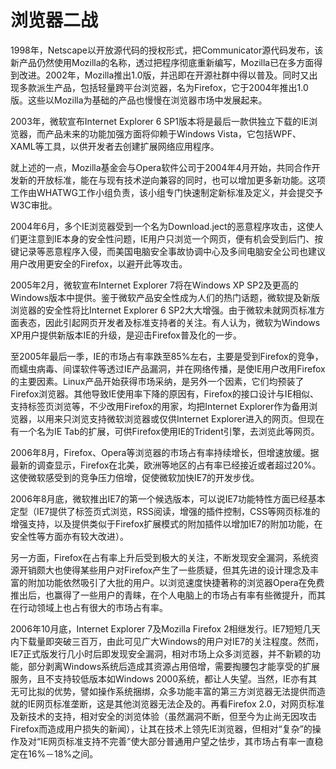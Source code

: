 # 浏览器二战

1998年，Netscape以开放源代码的授权形式，把Communicator源代码发布，该新产品仍然使用Mozilla的名称，透过把程序彻底重新编写，Mozilla已在多方面得到改进。2002年，Mozilla推出1.0版，并迅即在开源社群中得以普及。同时又出现多款派生产品，包括轻量跨平台浏览器，名为Firefox，它于2004年推出1.0版。这些以Mozilla为基础的产品也慢慢在浏览器市场中发展起来。

2003年，微软宣布Internet Explorer 6 SP1版本将是最后一款供独立下载的IE浏览器，而产品未来的功能加强方面将仰赖于Windows Vista，它包括WPF、XAML等工具，以供开发者去创建扩展网络应用程序。

就上述的一点，Mozilla基金会与Opera软件公司于2004年4月开始，共同合作开发新的开放标准，能在与现有技术逆向兼容的同时，也可以增加更多新功能。这项工作由WHATWG工作小组负责，该小组专门快速制定新标准及定义，并会提交予W3C审批。

2004年6月，多个IE浏览器受到一个名为Download.ject的恶意程序攻击，这使人们更注意到IE本身的安全性问题，IE用户只浏览一个网页，便有机会受到后门、按键记录等恶意程序入侵，而美国电脑安全事故协调中心及多间电脑安全公司也建议用户改用更安全的Firefox，以避开此等攻击。

2005年2月，微软宣布Internet Explorer 7将在Windows XP SP2及更高的Windows版本中提供。鉴于微软产品安全性成为人们的热门话题，微软提及新版浏览器的安全性将比Internet Explorer 6 SP2大大增强。由于微软未就网页标准方面表态，因此引起网页开发者及标准支持者的关注。有人认为，微软为Windows XP用户提供新版本IE的升级，是迎击Firefox普及化的一步。

至2005年最后一季，IE的市场占有率跌至85%左右，主要是受到Firefox的竞争，而蠕虫病毒、间谍软件等透过IE产品漏洞，并在网络传播，是使IE用户改用Firefox的主要因素。Linux产品开始获得市场采纳，是另外一个因素，它们均预装了Firefox浏览器。其他导致IE使用率下降的原因有，Firefox的接口设计与IE相似、支持标签页浏览等，不少改用Firefox的用家，均把Internet Explorer作为备用浏览器，以用来只浏览支持微软浏览器或仅供Internet Explorer进入的网页。但现在有一个名为IE Tab的扩展，可供Firefox使用IE的Trident引擎，去浏览此等网页。

2006年8月，Firefox、Opera等浏览器的市场占有率持续增长，但增速放缓。据最新的调查显示，Firefox在北美，欧洲等地区的占有率已经接近或者超过20%。这使微软感受到的竞争压力倍增，促使微软加快IE7的开发步伐。

2006年8月底，微软推出IE7的第一个候选版本，可以说IE7功能特性方面已经基本定型（IE7提供了标签页式浏览，RSS阅读，增强的插件控制，CSS等网页标准的增强支持，以及提供类似于Firefox扩展模式的附加插件以增加IE7的附加功能，在安全性等方面亦有较大改进）。

另一方面，Firefox在占有率上升后受到极大的关注，不断发现安全漏洞，系统资源开销颇大也使得某些用户对Firefox产生了一些质疑，但其先进的设计理念及丰富的附加功能依然吸引了大批的用户。以浏览速度快捷著称的浏览器Opera在免费推出后，也赢得了一些用户的青睐，在个人电脑上的市场占有率有些微提升，而其在行动领域上也占有很大的市场占有率。

2006年10月底，Internet Explorer 7及Mozilla Firefox 2相继发行。IE7短短几天内下载量即突破三百万，由此可见广大Windows的用户对IE7的关注程度。然而，IE7正式版发行几小时后即发现安全漏洞，相对市场上众多浏览器，并不新颖的功能，部分剥离Windows系统后造成其资源占用倍增，需要掏腰包才能享受的扩展服务，且不支持较低版本如Windows 2000系统，都让人失望。当然，IE亦有其无可比拟的优势，譬如操作系统捆绑，众多功能丰富的第三方浏览器无法提供而造就的IE网页标准垄断，这是其他浏览器无法企及的。再看Firefox 2.0，对网页标准及新技术的支持，相对安全的浏览体验（虽然漏洞不断，但至今为止尚无因攻击Firefox而造成用户损失的新闻），让其在技术上领先IE浏览器，但相对“复杂”的操作及对“IE网页标准支持不完善”使大部分普通用户望之怯步，其市场占有率一直稳定在16%－18%之间。
